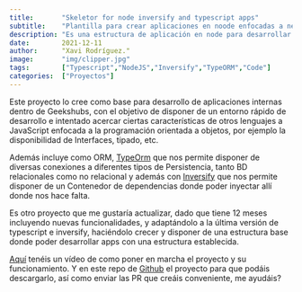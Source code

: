 ```yaml
---
title:       "Skeletor for node inversify and typescript apps"
subtitle:    "Plantilla para crear aplicaciones en noode enfocadas a negocio."
description: "Es una estructura de aplicación en node para desarrollar con TypeScript y poder utilizar Inversify como DI y express"
date:        2021-12-11
author:      "Xavi Rodríguez."
image:       "img/clipper.jpg"
tags:        ["Typescript","NodeJS","Inversify","TypeORM","Code"]
categories:  ["Proyectos"]
---
```


Este proyecto lo cree como base para desarrollo de aplicaciones internas dentro de Geekshubs, con el objetivo de disponer de un entorno rápido de desarrollo e intentado acercar ciertas características de otros lenguajes a JavaScript enfocada a la programación orientada a objetos, por ejemplo la disponibilidad de Interfaces, tipado, etc.

Además incluye como ORM, [TypeOrm](https://typeorm.io/#/) que nos permite disponer de diversas conexiones a diferentes tipos de Persistencia, tanto BD relacionales como no relacional y además con [Inversify](https://inversify.io/) que nos permite disponer de un Contenedor de dependencias donde poder inyectar allí donde nos hace falta.
  

Es otro proyecto que me gustaría actualizar, dado que tiene 12 meses incluyendo nuevas funcionalidades, y adaptándolo a la última versión de typescript e inversify, haciéndolo crecer y disponer de una estructura base donde poder desarrollar apps con una estructura establecida.

[Aquí](https://www.youtube.com/watch?v=VSBYwjJDrNE) tenéis un vídeo de como poner en marcha el proyecto y su funcionamiento.
Y en este repo de [Github](https://github.com/GeeksHubs/typescript-di-typeorm-ddd-skeletor) el proyecto para que podáis descargarlo, así como enviar las PR que creáis conveniente, me ayudáis?
